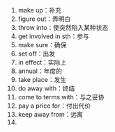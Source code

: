 1. make up：补充
2. figure out：弄明白
3. throw into：使突然陷入某种状态
4. get involved in sth：参与
5. make sure：确保
6. set off：出发
7. in effect：实际上
8. annual：年度的
9. take place：发生
10. do away with：终结
11. come to terms with：与之妥协
12. pay a price for：付出代价
13. keep away from：远离
14. 
